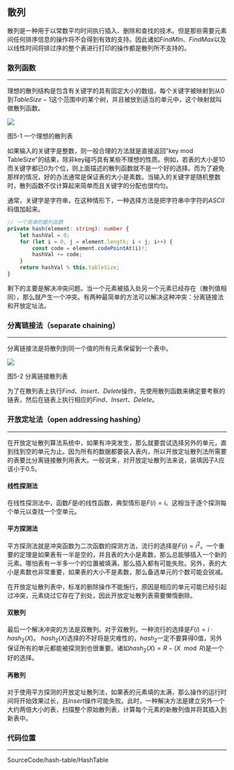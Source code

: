 ## 散列
散列是一种用于以常数平均时间执行插入、删除和查找的技术。但是那些需要元素间任何排序信息的操作将不会得到有效的支持。因此诸如$FindMIn$、$FindMax$以及以线性时间将排过序的整个表进行打印的操作都是散列所不支持的。

### 散列函数
---
理想的散列结构是包含有关键字的具有固定大小的数组，每个关键字被映射到从$0$到$TableSize-1$这个范围中的某个树，并且被放到适当的单元中，这个映射就叫做散列函数。

<image src="../../Images/ch5/hash_table.png" />

图5-1 一个理想的散列表

如果输入的关键字是整数，则一般合理的方法就是直接返回"key mod TableSize"的结果，除非key碰巧具有某些不理想的性质。例如，若表的大小是$10$而关键字都已$0$为个位，则上面描述的散列函数就不是一个好的选择。而为了避免那样的情况，好的办法通常是保证表的大小是素数。当输入的关键字是随机整数时，散列函数不仅计算起来简单而且关键字的分配也很均匀。

通常，关键字是字符串，在这种情形下，一种选择方法是把字符串中字符的$ASCII$码值加起来。

``` typescript
// 一个简单的散列函数
private hash(element: string): number {
    let hashVal = 0;
    for (let i = 0, j = element.length; i < j; i++) {
        const code = element.codePointAt(i)!;
        hashVal += code;
    }
    return hashVal % this.tableSize;
}
```

剩下的主要是解决冲突问题。当一个元素被插入处另一个元素已经存在（散列值相同），那么就产生一个冲突。有两种最简单的方法可以解决这种冲突：分离链接法和开放定址法。

### 分离链接法（separate chaining）
---
分离链接法是将散列到同一个值的所有元素保留到一个表中。

<image src="../../Images/ch5/separate_chaining_hash_table.png" />

图5-2 分离链接散列表

为了在散列表上执行$Find$、$Insert$、$Delete$操作，先使用散列函数来确定要考察的链表，然后在链表上执行相应的$Find$、$Insert$、$Delete$。

### 开放定址法（open addressing hashing）
---
在开放定址散列算法系统中，如果有冲突发生，那么就要尝试选择另外的单元，直到找到空的单元为止。因为所有的数据都要装入表内，所以开放定址散列法所需要的表要比分离链接散列用表大。一般说来，对开放定址散列法来说，装填因子$\lambda$应该小于$0.5$。

#### 线性探测法

在线性探测法中，函数$F$是$i$的线性函数，典型情形是$F(i)=i$。这相当于逐个探测每个单元以查找一个空单元。

#### 平方探测法

平方探测法就是冲突函数为二次函数的探测方法，流行的选择是$F(i)=i^2$。一个重要的定理是如果表有一半是空的，并且表的大小是素数，那么总能够插入一个新的元素。哪怕表有一半多一个的位置被填满，那么插入都有可能失败。另外，表的大小是素数也非常重要，如果表的大小不是素数，那么备选单元的个数可能会锐减。

在开放定址散列表中，标准的删除操作不能施行，原因是相应的单元可能已经引起过冲突，元素绕过它存在了别处，因此开放定址散列表需要懒惰删除。


#### 双散列
最后一个解决冲突的方法是双散列。对于双散列，一种流行的选择是$F(i)=i \cdot hash_2(X)$。 $hash_2(X)$选择的不好将是灾难性的，$hash_2$一定不要算得$0$值，另外保证所有的单元都能被探测到也很重要。诸如$hash_2(X)=R-(X \mod R)$是一个好的选择。

#### 再散列
对于使用平方探测的开放定址散列法，如果表的元素填的太满，那么操作的运行时间将开始效果过长，且$Insert$操作可能失败。此时，一种解决方法是建立另外一个大约两倍大小的表，扫描整个原始散列表，计算每个元素的新散列值并将其插入到新表中。

### 代码位置
---
SourceCode/hash-table/HashTable
